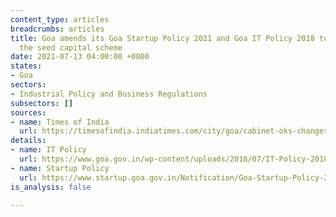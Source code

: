 ```yaml
---
content_type: articles
breadcrumbs: articles
title: Goa amends its Goa Startup Policy 2021 and Goa IT Policy 2018 to reinstate
  the seed capital scheme
date: 2021-07-13 04:00:00 +0000
states:
- Goa
sectors:
- Industrial Policy and Business Regulations
subsectors: []
sources:
- name: Times of India
  url: https://timesofindia.indiatimes.com/city/goa/cabinet-oks-changesto-startup-it-policies/articleshow/92709233.cms
details:
- name: IT Policy
  url: https://www.goa.gov.in/wp-content/uploads/2018/07/IT-Policy-2018.pdf
- name: Startup Policy
  url: https://www.startup.goa.gov.in/Notification/Goa-Startup-Policy-2021.pdf
is_analysis: false

---
```

